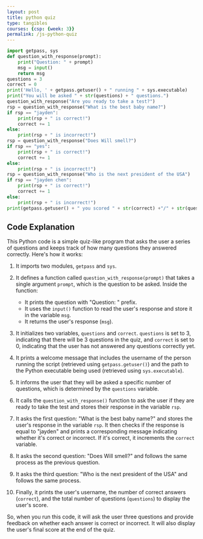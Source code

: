 ```yaml
---
layout: post
title: python quiz
type: tangibles
courses: {csp: {week: 3}}
permalink: /js-python-quiz
---
```


```python
import getpass, sys
def question_with_response(prompt):
    print("Question: " + prompt)
    msg = input()
    return msg
questions = 3
correct = 0
print('Hello, ' + getpass.getuser() + " running " + sys.executable)
print("You will be asked " + str(questions) + " questions.")
question_with_response("Are you ready to take a test?")
rsp = question_with_response("What is the best baby name?")
if rsp == "jayden":
    print(rsp + " is correct!")
    correct += 1
else:
    print(rsp + " is incorrect!")
rsp = question_with_response("Does Will smell?")
if rsp == "yes":
    print(rsp + " is correct!")
    correct += 1
else:
    print(rsp + " is incorrect!")
rsp = question_with_response("Who is the next president of the USA")
if rsp == "jayden chen":
    print(rsp + " is correct!")
    correct += 1
else:
    print(rsp + " is incorrect!")
print(getpass.getuser() + " you scored " + str(correct) +"/" + str(questions))
```

## Code Explanation

This Python code is a simple quiz-like program that asks the user a series of questions and keeps track of how many questions they answered correctly. Here's how it works:

1. It imports two modules, `getpass` and `sys`.

2. It defines a function called `question_with_response(prompt)` that takes a single argument `prompt`, which is the question to be asked. Inside the function:
   - It prints the question with "Question: " prefix.
   - It uses the `input()` function to read the user's response and store it in the variable `msg`.
   - It returns the user's response (`msg`).

3. It initializes two variables, `questions` and `correct`. `questions` is set to 3, indicating that there will be 3 questions in the quiz, and `correct` is set to 0, indicating that the user has not answered any questions correctly yet.

4. It prints a welcome message that includes the username of the person running the script (retrieved using `getpass.getuser()`) and the path to the Python executable being used (retrieved using `sys.executable`).

5. It informs the user that they will be asked a specific number of questions, which is determined by the `questions` variable.

6. It calls the `question_with_response()` function to ask the user if they are ready to take the test and stores their response in the variable `rsp`.

7. It asks the first question: "What is the best baby name?" and stores the user's response in the variable `rsp`. It then checks if the response is equal to "jayden" and prints a corresponding message indicating whether it's correct or incorrect. If it's correct, it increments the `correct` variable.

8. It asks the second question: "Does Will smell?" and follows the same process as the previous question.

9. It asks the third question: "Who is the next president of the USA" and follows the same process.

10. Finally, it prints the user's username, the number of correct answers (`correct`), and the total number of questions (`questions`) to display the user's score.

So, when you run this code, it will ask the user three questions and provide feedback on whether each answer is correct or incorrect. It will also display the user's final score at the end of the quiz.  